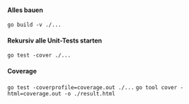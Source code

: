 #### Alles bauen
`go build -v ./...`

#### Rekursiv alle Unit-Tests starten
`go test -cover ./...`

#### Coverage
`go test -coverprofile=coverage.out ./...`
`go tool cover -html=coverage.out -o ./result.html`
